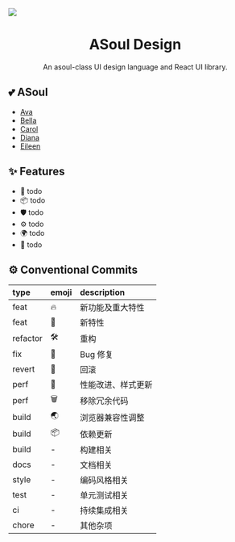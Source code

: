[![](https://i0.hdslb.com/bfs/space/fd1dbd56e459d86033c22d0771b28976b9b60804.png@2560w_400h_100q_1o.webp)](https://space.bilibili.com/703007996)

<h1 align="center">ASoul Design</h1>

<div align="center">

An asoul-class UI design language and React UI library.

</div>

## 💕 ASoul

- [Ava](https://space.bilibili.com/672346917) 
- [Bella](https://space.bilibili.com/672353429)
- [Carol](https://space.bilibili.com/351609538)
- [Diana](https://space.bilibili.com/672328094)
- [Eileen](https://space.bilibili.com/672342685)


## ✨ Features

- 🌈 todo
- 📦 todo
- 🛡 todo
- ⚙️ todo
- 🌍 todo
- 🎨 todo

## ⚙️ Conventional Commits

| type | emoji | description |
| :-----| :---- | :---- |
| feat | 🔥 | 新功能及重大特性 |
| feat | 🌟 | 新特性 |
| refactor | 🛠 | 重构 |
| fix | 🐞 | Bug 修复 |
| revert | 💊 | 回滚 |
| perf | 🧊 | 性能改进、样式更新 |
| perf | 🗑 | 移除冗余代码 |
| build | 🌏 | 浏览器兼容性调整 |
| build | 📦 | 依赖更新 |
| build | - | 构建相关 |
| docs | - | 文档相关 |
| style | - | 编码风格相关 |
| test | - | 单元测试相关 |
| ci | - | 持续集成相关 |
| chore | - | 其他杂项 |

